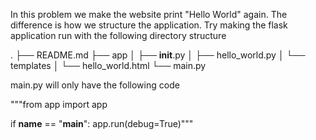 In this problem we make the website print "Hello World" again. 
The difference is how we structure the application. Try making the 
flask application run with the following directory structure

.
├── README.md
├── app
│   ├── __init__.py
│   ├── hello_world.py
│   └── templates
│       └── hello_world.html
└── main.py


main.py will only have the following code

"""from app import app

if __name__ == "__main__":
   app.run(debug=True)"""


